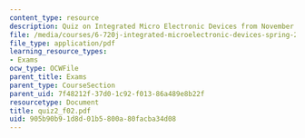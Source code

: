 ```yaml
---
content_type: resource
description: Quiz on Integrated Micro Electronic Devices from November 5, 2002.
file: /media/courses/6-720j-integrated-microelectronic-devices-spring-2007/905b90b91d8d01b5800a80facba34d08_quiz2_f02.pdf
file_type: application/pdf
learning_resource_types:
- Exams
ocw_type: OCWFile
parent_title: Exams
parent_type: CourseSection
parent_uid: 7f48212f-37d0-1c92-f013-86a489e8b22f
resourcetype: Document
title: quiz2_f02.pdf
uid: 905b90b9-1d8d-01b5-800a-80facba34d08
---
```

